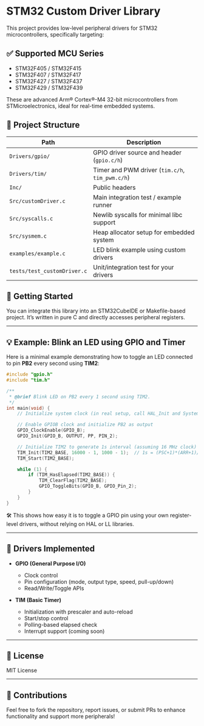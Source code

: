 

# STM32 Custom Driver Library

This project provides low-level peripheral drivers for STM32 microcontrollers, specifically targeting:

## ✅ Supported MCU Series

- STM32F405 / STM32F415  
- STM32F407 / STM32F417  
- STM32F427 / STM32F437  
- STM32F429 / STM32F439  

These are advanced Arm® Cortex®-M4 32-bit microcontrollers from STMicroelectronics, ideal for real-time embedded systems.


## 📁 Project Structure

| Path                   | Description                                  |
|------------------------|----------------------------------------------|
| `Drivers/gpio/`        | GPIO driver source and header (`gpio.c/h`)   |
| `Drivers/tim/`         | Timer and PWM driver (`tim.c/h`, `tim_pwm.c/h`) |
| `Inc/`                 | Public headers |
| `Src/customDriver.c`   | Main integration test / example runner       |
| `Src/syscalls.c`       | Newlib syscalls for minimal libc support     |
| `Src/sysmem.c`         | Heap allocator setup for embedded system     |
| `examples/example.c`   | LED blink example using custom drivers       |
| `tests/test_customDriver.c` | Unit/integration test for your drivers |



## 🚀 Getting Started

You can integrate this library into an STM32CubeIDE or Makefile-based project. It’s written in pure C and directly accesses peripheral registers.

---

## 💡 Example: Blink an LED using GPIO and Timer

Here is a minimal example demonstrating how to toggle an LED connected to pin **PB2** every second using **TIM2**:

```c
#include "gpio.h"
#include "tim.h"

/**
 * @brief Blink LED on PB2 every 1 second using TIM2.
 */
int main(void) {
    // Initialize system clock (in real setup, call HAL_Init and SystemClock_Config if needed)

    // Enable GPIOB clock and initialize PB2 as output
    GPIO_ClockEnable(GPIO_B);
    GPIO_Init(GPIO_B, OUTPUT, PP, PIN_2);

    // Initialize TIM2 to generate 1s interval (assuming 16 MHz clock)
    TIM_Init(TIM2_BASE, 16000 - 1, 1000 - 1);  // 1s = (PSC+1)*(ARR+1)/F_CPU
    TIM_Start(TIM2_BASE);

    while (1) {
        if (TIM_HasElapsed(TIM2_BASE)) {
            TIM_ClearFlag(TIM2_BASE);
            GPIO_ToggleBits(GPIO_B, GPIO_Pin_2);
        }
    }
}
````

🛠️ This shows how easy it is to toggle a GPIO pin using your own register-level drivers, without relying on HAL or LL libraries.

---

## 🔧 Drivers Implemented

* **GPIO (General Purpose I/O)**

  * Clock control
  * Pin configuration (mode, output type, speed, pull-up/down)
  * Read/Write/Toggle APIs
* **TIM (Basic Timer)**

  * Initialization with prescaler and auto-reload
  * Start/stop control
  * Polling-based elapsed check
  * Interrupt support (coming soon)

---

## 📜 License

MIT License

---

## 🤝 Contributions

Feel free to fork the repository, report issues, or submit PRs to enhance functionality and support more peripherals!